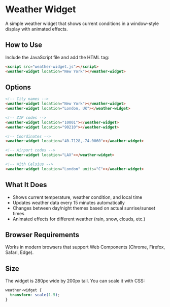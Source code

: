 # Weather Widget

A simple weather widget that shows current conditions in a window-style display with animated effects.

## How to Use

Include the JavaScript file and add the HTML tag:

```html
<script src="weather-widget.js"></script>
<weather-widget location="New York"></weather-widget>
```

## Options

```html
<!-- City names -->
<weather-widget location="New York"></weather-widget>
<weather-widget location="London, UK"></weather-widget>

<!-- ZIP codes -->
<weather-widget location="10001"></weather-widget>
<weather-widget location="90210"></weather-widget>

<!-- Coordinates -->
<weather-widget location="40.7128,-74.0060"></weather-widget>

<!-- Airport codes -->
<weather-widget location="LAX"></weather-widget>

<!-- With Celsius -->
<weather-widget location="London" units="C"></weather-widget>
```

## What It Does

- Shows current temperature, weather condition, and local time
- Updates weather data every 15 minutes automatically  
- Changes between day/night themes based on actual sunrise/sunset times
- Animated effects for different weather (rain, snow, clouds, etc.)

## Browser Requirements

Works in modern browsers that support Web Components (Chrome, Firefox, Safari, Edge).

## Size

The widget is 280px wide by 200px tall. You can scale it with CSS:

```css
weather-widget {
  transform: scale(1.5);
}
```
